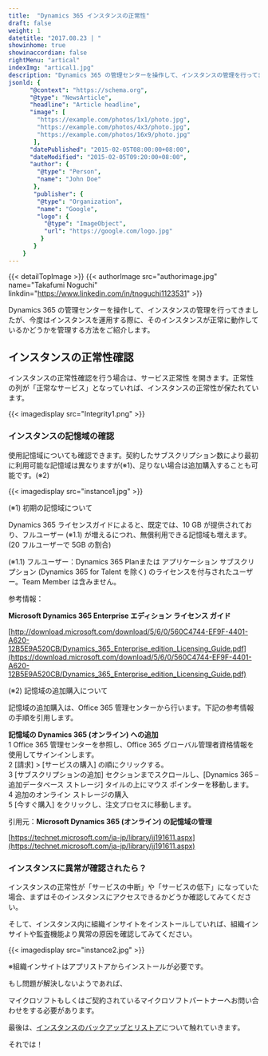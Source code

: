 ```yaml
---
title:  "Dynamics 365 インスタンスの正常性"
draft: false
weight: 1
datetitle: "2017.08.23 | "
showinhome: true
showinaccordian: false
rightMenu: "artical"
indexImg: "artical1.jpg"
description: "Dynamics 365 の管理センターを操作して、インスタンスの管理を行ってきましたが、今度はインスタンスを運用する際に、そのインスタンスが正常に動作しているかどうかを管理する方法をご紹介します。"
jsonld: {
      "@context": "https://schema.org",
      "@type": "NewsArticle",
      "headline": "Article headline",
      "image": [
        "https://example.com/photos/1x1/photo.jpg",
        "https://example.com/photos/4x3/photo.jpg",
        "https://example.com/photos/16x9/photo.jpg"
       ],
      "datePublished": "2015-02-05T08:00:00+08:00",
      "dateModified": "2015-02-05T09:20:00+08:00",
      "author": {
        "@type": "Person",
        "name": "John Doe"
       },
       "publisher": {
        "@type": "Organization",
        "name": "Google",
        "logo": {
          "@type": "ImageObject",
          "url": "https://google.com/logo.jpg"
         }
       }
    }
---
```

{{< detailTopImage >}}
{{< authorImage src="authorimage.jpg" name="Takafumi Noguchi" linkdin="https://www.linkedin.com/in/tnoguchi1123531" >}}
<!-- Intro  -->
Dynamics 365 の管理センターを操作して、インスタンスの管理を行ってきましたが、今度はインスタンスを運用する際に、そのインスタンスが正常に動作しているかどうかを管理する方法をご紹介します。

## インスタンスの正常性確認
インスタンスの正常性確認を行う場合は、サービス正常性 を開きます。正常性　の列が「正常なサービス」となっていれば、インスタンスの正常性が保たれています。
<!-- Image= Integrity1.png -->
{{< imagedisplay src="Integrity1.png" >}}

### インスタンスの記憶域の確認
使用記憶域についても確認できます。契約したサブスクリプション数により最初に利用可能な記憶域は異なりますが(※1)、足りない場合は追加購入することも可能です。(※2)
<!-- Image= instance1.jpg -->
{{< imagedisplay src="instance1.jpg" >}}

(※1) 初期の記憶域について

Dynamics 365 ライセンスガイドによると、既定では、10 GB が提供されており、フルユーザー (※1.1) が増えるにつれ、無償利用できる記憶域も増えます。(20 フルユーザーで 5GB の割合)

(※1.1) フルユーザー：Dynamics 365 Planまたは アプリケーション サブスクリプション (Dynamics 365 for Talent を除く) のライセンスを付与されたユーザー。Team Member は含みません。

参考情報：

**Microsoft Dynamics 365 Enterprise エディション ライセンス ガイド**

[http://download.microsoft.com/download/5/6/0/560C4744-EF9F-4401-A620-12B5E9A520CB/Dynamics_365_Enterprise_edition_Licensing_Guide.pdf](https://download.microsoft.com/download/5/6/0/560C4744-EF9F-4401-A620-12B5E9A520CB/Dynamics_365_Enterprise_edition_Licensing_Guide.pdf)


(※2) 記憶域の追加購入について

記憶域の追加購入は、Office 365 管理センターから行います。下記の参考情報の手順を引用します。

<!-- Quate Box -->
**記憶域の Dynamics 365 (オンライン) への追加**   
1  Office 365 管理センターを参照し、Office 365 グローバル管理者資格情報を使用してサインインします。   
2  [請求] > [サービスの購入] の順にクリックする。     
3  [サブスクリプションの追加] セクションまでスクロールし、[Dynamics 365 – 追加データベース ストレージ] タイルの上にマウス ポインターを移動します。    
4  追加のオンライン ストレージの購入    
5  [今すぐ購入] をクリックし、注文プロセスに移動します。   
 

引用元：**Microsoft Dynamics 365 (オンライン) の記憶域の管理**

[https://technet.microsoft.com/ja-jp/library/jj191611.aspx](https://technet.microsoft.com/ja-jp/library/jj191611.aspx)
### インスタンスに異常が確認されたら？
インスタンスの正常性が「サービスの中断」や「サービスの低下」になっていた場合、まずはそのインスタンスにアクセスできるかどうか確認してみてください。

そして、インスタンス内に組織インサイトをインストールしていれば、組織インサイトや監査機能より異常の原因を確認してみてください。
<!-- Image= instance2.jpg -->
{{< imagedisplay src="instance2.jpg" >}}

※組織インサイトはアプリストアからインストールが必要です。

もし問題が解決しないようであれば、

マイクロソフトもしくはご契約されているマイクロソフトパートナーへお問い合わせをする必要があります。

最後は、[インスタンスのバックアップとリストア](#)について触れていきます。

それでは！